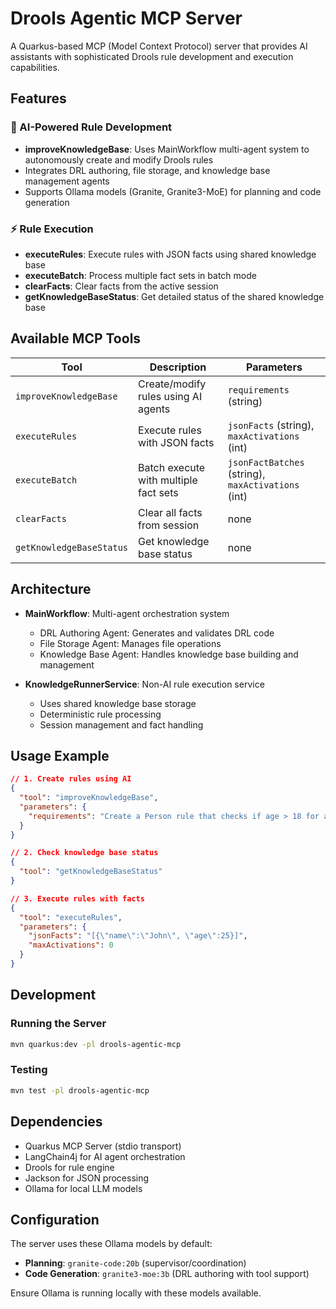# Drools Agentic MCP Server

A Quarkus-based MCP (Model Context Protocol) server that provides AI assistants with sophisticated Drools rule development and execution capabilities.

## Features

### 🤖 AI-Powered Rule Development
- **improveKnowledgeBase**: Uses MainWorkflow multi-agent system to autonomously create and modify Drools rules
- Integrates DRL authoring, file storage, and knowledge base management agents
- Supports Ollama models (Granite, Granite3-MoE) for planning and code generation

### ⚡ Rule Execution
- **executeRules**: Execute rules with JSON facts using shared knowledge base
- **executeBatch**: Process multiple fact sets in batch mode
- **clearFacts**: Clear facts from the active session
- **getKnowledgeBaseStatus**: Get detailed status of the shared knowledge base

## Available MCP Tools

| Tool | Description | Parameters |
|------|-------------|------------|
| `improveKnowledgeBase` | Create/modify rules using AI agents | `requirements` (string) |
| `executeRules` | Execute rules with JSON facts | `jsonFacts` (string), `maxActivations` (int) |
| `executeBatch` | Batch execute with multiple fact sets | `jsonFactBatches` (string), `maxActivations` (int) |
| `clearFacts` | Clear all facts from session | none |
| `getKnowledgeBaseStatus` | Get knowledge base status | none |

## Architecture

- **MainWorkflow**: Multi-agent orchestration system
  - DRL Authoring Agent: Generates and validates DRL code
  - File Storage Agent: Manages file operations
  - Knowledge Base Agent: Handles knowledge base building and management

- **KnowledgeRunnerService**: Non-AI rule execution service
  - Uses shared knowledge base storage
  - Deterministic rule processing
  - Session management and fact handling

## Usage Example

```json
// 1. Create rules using AI
{
  "tool": "improveKnowledgeBase",
  "parameters": {
    "requirements": "Create a Person rule that checks if age > 18 for adult classification"
  }
}

// 2. Check knowledge base status
{
  "tool": "getKnowledgeBaseStatus"
}

// 3. Execute rules with facts
{
  "tool": "executeRules", 
  "parameters": {
    "jsonFacts": "[{\"name\":\"John\", \"age\":25}]",
    "maxActivations": 0
  }
}
```

## Development

### Running the Server
```bash
mvn quarkus:dev -pl drools-agentic-mcp
```

### Testing
```bash
mvn test -pl drools-agentic-mcp
```

## Dependencies

- Quarkus MCP Server (stdio transport)
- LangChain4j for AI agent orchestration  
- Drools for rule engine
- Jackson for JSON processing
- Ollama for local LLM models

## Configuration

The server uses these Ollama models by default:
- **Planning**: `granite-code:20b` (supervisor/coordination)
- **Code Generation**: `granite3-moe:3b` (DRL authoring with tool support)

Ensure Ollama is running locally with these models available.